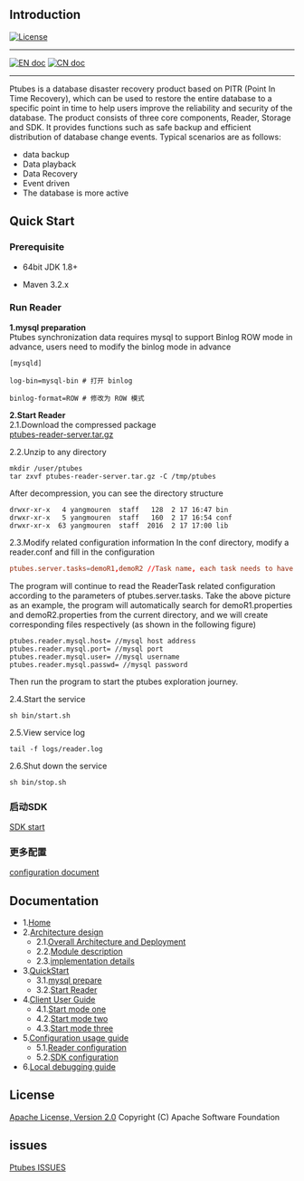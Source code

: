 
## Introduction
[![License](https://img.shields.io/badge/license-Apache%202-4EB1BA.svg)](https://www.apache.org/licenses/LICENSE-2.0.html)

___
[![EN doc](https://img.shields.io/badge/document-English-blue.svg)](README.md)
[![CN doc](https://img.shields.io/badge/文档-中文版-blue.svg)](README_CN.md)

___

Ptubes is a database disaster recovery product based on PITR (Point In Time Recovery), which can be used to restore the entire database to a specific point in time to help users improve the reliability and security of the database. The product consists of three core components, Reader, Storage and SDK. It provides functions such as safe backup and efficient distribution of database change events. Typical scenarios are as follows:
* data backup
* Data playback
* Data Recovery
* Event driven
* The database is more active

## Quick Start

### Prerequisite

* 64bit JDK 1.8+

* Maven 3.2.x

### Run Reader

**1.mysql preparation**<br>
Ptubes synchronization data requires mysql to support Binlog ROW mode in advance, users need to modify the binlog mode in advance
```
[mysqld]

log-bin=mysql-bin # 打开 binlog

binlog-format=ROW # 修改为 ROW 模式
```
**2.Start Reader**<br>
2.1.Download the compressed package<br>
[ptubes-reader-server.tar.gz](https://github.com/meituan/ptubes/releases/latest)<br>

2.2.Unzip to any directory
```
mkdir /user/ptubes
tar zxvf ptubes-reader-server.tar.gz -C /tmp/ptubes
```
After decompression, you can see the directory structure
```
drwxr-xr-x   4 yangmouren  staff   128  2 17 16:47 bin
drwxr-xr-x   5 yangmouren  staff   160  2 17 16:54 conf
drwxr-xr-x  63 yangmouren  staff  2016  2 17 17:00 lib
```

2.3.Modify related configuration information
In the conf directory, modify a reader.conf and fill in the configuration
```ReaderServer.conf
ptubes.server.tasks=demoR1,demoR2 //Task name, each task needs to have configuration information of the corresponding file, separated by commas
```
The program will continue to read the ReaderTask related configuration according to the parameters of ptubes.server.tasks. Take the above picture as an example, the program will automatically search for demoR1.properties and demoR2.properties from the current directory, and we will create corresponding files respectively (as shown in the following figure)
```demoRx.properties
ptubes.reader.mysql.host= //mysql host address
ptubes.reader.mysql.port= //mysql port
ptubes.reader.mysql.user= //mysql username
ptubes.reader.mysql.passwd= //mysql password
```
Then run the program to start the ptubes exploration journey.

2.4.Start the service
```
sh bin/start.sh
```
2.5.View service log
```
tail -f logs/reader.log
```
2.6.Shut down the service
```
sh bin/stop.sh
```
### 启动SDK
[SDK start](https://github.com/meituan/ptubes/wiki/%E5%AE%A2%E6%88%B7%E7%AB%AF%E4%BD%BF%E7%94%A8%E6%8C%87%E5%8D%97)
### 更多配置
[configuration document](https://github.com/meituan/ptubes/wiki/%E9%85%8D%E7%BD%AE%E4%BD%BF%E7%94%A8%E6%8C%87%E5%8D%97)

## Documentation
- 1.[Home](https://github.com/meituan/ptubes/wiki)
- 2.[Architecture design](https://github.com/meituan/ptubes/wiki/%E6%9E%B6%E6%9E%84%E8%AE%BE%E8%AE%A1)
    - 2.1.[Overall Architecture and Deployment](https://github.com/meituan/ptubes/wiki/%E6%9E%B6%E6%9E%84%E8%AE%BE%E8%AE%A1#1%E6%95%B4%E4%BD%93%E6%9E%B6%E6%9E%84%E4%B8%8E%E9%83%A8%E7%BD%B2)
    - 2.2.[Module description](https://github.com/meituan/ptubes/wiki/%E6%9E%B6%E6%9E%84%E8%AE%BE%E8%AE%A1#2%E6%A8%A1%E5%9D%97%E8%AF%B4%E6%98%8E)
    - 2.3.[implementation details](https://github.com/meituan/ptubes/wiki/%E6%9E%B6%E6%9E%84%E8%AE%BE%E8%AE%A1#3%E5%AE%9E%E7%8E%B0%E7%BB%86%E8%8A%82)
- 3.[QuickStart](https://github.com/meituan/ptubes/wiki/QuickStart)
    - 3.1.[mysql prepare](https://github.com/meituan/ptubes/wiki/QuickStart#2mysql%E5%87%86%E5%A4%87)
    - 3.2.[Start Reader](https://github.com/meituan/ptubes/wiki/QuickStart#3%E5%90%AF%E5%8A%A8reader)
- 4.[Client User Guide](https://github.com/meituan/ptubes/wiki/%E5%AE%A2%E6%88%B7%E7%AB%AF%E4%BD%BF%E7%94%A8%E6%8C%87%E5%8D%97)
    - 4.1.[Start mode one](https://github.com/meituan/ptubes/wiki/%E5%AE%A2%E6%88%B7%E7%AB%AF%E4%BD%BF%E7%94%A8%E6%8C%87%E5%8D%97#2%E5%90%AF%E5%8A%A8%E6%96%B9%E5%BC%8F%E4%B8%80)
    - 4.2.[Start mode two](https://github.com/meituan/ptubes/wiki/%E5%AE%A2%E6%88%B7%E7%AB%AF%E4%BD%BF%E7%94%A8%E6%8C%87%E5%8D%97#3%E5%90%AF%E5%8A%A8%E6%96%B9%E5%BC%8F%E4%BA%8C)
    - 4.3.[Start mode three](https://github.com/meituan/ptubes/wiki/%E5%AE%A2%E6%88%B7%E7%AB%AF%E4%BD%BF%E7%94%A8%E6%8C%87%E5%8D%97#4%E5%90%AF%E5%8A%A8%E6%96%B9%E5%BC%8F%E4%B8%89)
- 5.[Configuration usage guide](https://github.com/meituan/ptubes/wiki/%E9%85%8D%E7%BD%AE%E4%BD%BF%E7%94%A8%E6%8C%87%E5%8D%97)
    - 5.1.[Reader configuration](https://github.com/meituan/ptubes/wiki/%E9%85%8D%E7%BD%AE%E4%BD%BF%E7%94%A8%E6%8C%87%E5%8D%97#1reader%E9%85%8D%E7%BD%AE)
    - 5.2.[SDK configuration](https://github.com/meituan/ptubes/wiki/%E9%85%8D%E7%BD%AE%E4%BD%BF%E7%94%A8%E6%8C%87%E5%8D%97#2sdk%E9%85%8D%E7%BD%AE)
- 6.[Local debugging guide](https://github.com/meituan/ptubes/wiki/%E6%9C%AC%E5%9C%B0%E8%B0%83%E8%AF%95%E6%8C%87%E5%8D%97)

## License
[Apache License, Version 2.0](LICENSE) Copyright (C) Apache Software Foundation

## issues
[Ptubes ISSUES](https://github.com/meituan/ptubes/issues)
